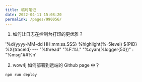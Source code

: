 ```yaml
---
title: 临时笔记
date: 2022-04-11 15:08:20
permalink: /pages/990056/
---
```


1. 如何让日志在控制台打印的更优雅？ 

'%d{yyyy-MM-dd HH:mm:ss.SSS}  %highlight(%-5level) ${PID} %X{traceId} --- "%thread" "%F:%L" "%cyan(%logger{50})" : "%msg"##%n'

2. wow4j 如何部署到远端的 Github page 中？
```markdown
npm run deploy
```